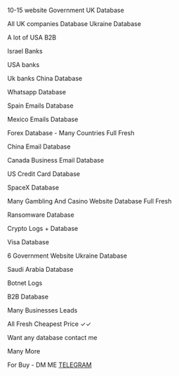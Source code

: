 10-15 website Government UK Database

All UK companies Database 
Ukraine Database

A lot of USA B2B

Israel Banks

USA banks

Uk banks
China Database

Whatsapp Database

Spain Emails Database

Mexico Emails Database

Forex Database - Many Countries Full Fresh

China Email Database

Canada Business Email Database

US Credit Card Database

SpaceX Database

Many Gambling And Casino Website Database Full Fresh

Ransomware Database

Crypto Logs + Database

Visa Database

6 Government Website Ukraine Database

Saudi Arabia Database

Botnet Logs

B2B Database

Many Businesses Leads

All Fresh 
Cheapest Price ✓✓

Want any database contact me

Many More

For Buy - DM ME [TELEGRAM](https://t.me/uncodeboss)
